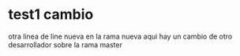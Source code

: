 # test1 cambio
otra linea de
line nueva en la rama nueva
aqui hay un cambio de otro desarrollador sobre la rama master
